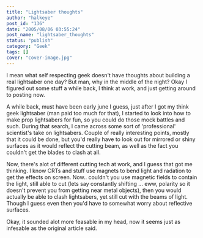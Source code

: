 ```yaml
---
title: "Lightsaber thoughts"
author: "halkeye"
post_id: "136"
date: "2005/08/06 03:55:24"
post_name: "lightsaber_thoughts"
status: "publish"
category: "Geek"
tags: []
cover: "cover-image.jpg"
---
```


I mean what self respecting geek doesn't have thoughts about building a real lightsaber one day? But man, why in the middle of the night? Okay I figured out some stuff a while back, I think at work, and just getting around to posting now.

A while back, must have been early june I guess, just after I got my think geek lightsaber (man paid too much for that), I started to look into how to make prop lightsabers for fun, so you could do those mock battles and such. During that search, I came across some sort of 'professional' scientist's take on lightsabers. Couple of really interesting points, mostly that it could be done, but you'd really have to look out for mirrored or shiny surfaces as it would reflect the cutting beam, as well as the fact you couldn't get the blades to clash at all.

Now, there's alot of different cutting tech at work, and I guess that got me thinking. I know CRTs and stuff use magnets to bend light and radation to get the effects on screen. Now.. couldn't you use magnetic fields to contain the light, still able to cut (lets say constantly shifting ... eww, polarity so it doesn't prevent you from getting near metal objects), then you would actually be able to clash lightsabers, yet still cut with the beams of light. Though I guess even then you'd have to somewhat worry about reflective surfaces.

Okay, it sounded alot more feasable in my head, now it seems just as infesable as the original article said.